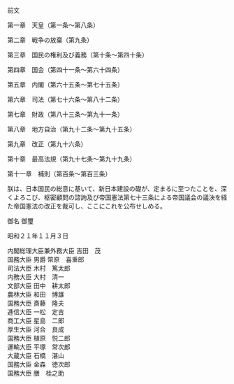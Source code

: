 前文

第一章　天皇（第一条～第八条）

第二章　戦争の放棄（第九条）

第三章　国民の権利及び義務（第十条～第四十条）

第四章　国会（第四十一条～第六十四条）

第五章　内閣（第六十五条～第七十五条）

第六章　司法（第七十六条～第八十二条）

第七章　財政（第八十三条～第九十一条）

第八章　地方自治（第九十二条～第九十五条）

第九章　改正（第九十六条）

第十章　最高法規（第九十七条～第九十九条）

第十一章　補則（第百条～第百三条）



朕は、日本国民の総意に基いて、新日本建設の礎が、定まるに至つたことを、深くよろこび、枢密顧問の諮詢及び帝国憲法第七十三条による帝国議会の議決を経た帝国憲法の改正を裁可し、ここにこれを公布せしめる。


御名 御璽

昭和２１年１１月３日


内閣総理大臣兼外務大臣		吉田　茂   
国務大臣	男爵  	幣原　喜重郎   
司法大臣		木村　篤太郎   
内務大臣		大村　清一   
文部大臣		田中　耕太郎   
農林大臣		和田　博雄   
国務大臣		斎藤　隆夫   
逓信大臣		一松　定吉   
商工大臣		星島　二郎   
厚生大臣		河合　良成   
国務大臣		植原　悦二郎   
運輸大臣		平塚　常次郎   
大蔵大臣		石橋　湛山   
国務大臣		金森　徳次郎   
国務大臣		膳　桂之助    
